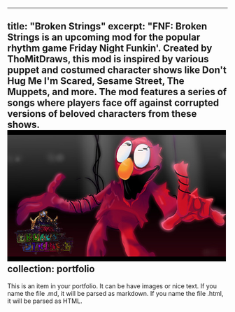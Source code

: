 ---
title: "Broken Strings"
excerpt: "FNF: Broken Strings is an upcoming mod for the popular rhythm game Friday Night Funkin'. Created by ThoMitDraws, this mod is inspired by various puppet and costumed character shows like Don't Hug Me I'm Scared, Sesame Street, The Muppets, and more. The mod features a series of songs where players face off against corrupted versions of beloved characters from these shows.![](/images/brokenStrings.png "Academic Pages template example")
collection: portfolio
 ---

This is an item in your portfolio. It can be have images or nice text. If you name the file .md, it will be parsed as markdown. If you name the file .html, it will be parsed as HTML. 
